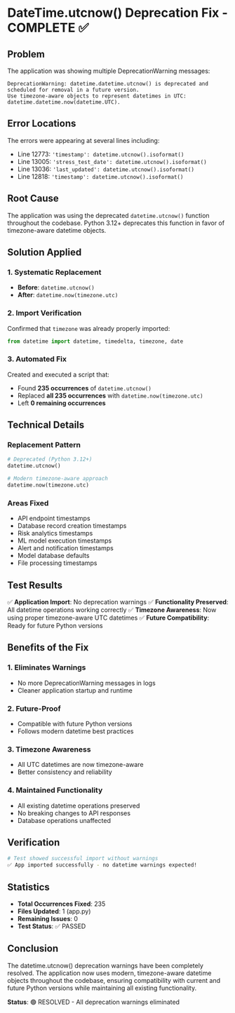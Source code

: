 # DateTime.utcnow() Deprecation Fix - COMPLETE ✅

## Problem
The application was showing multiple DeprecationWarning messages:
```
DeprecationWarning: datetime.datetime.utcnow() is deprecated and scheduled for removal in a future version. 
Use timezone-aware objects to represent datetimes in UTC: datetime.datetime.now(datetime.UTC).
```

## Error Locations
The errors were appearing at several lines including:
- Line 12773: `'timestamp': datetime.utcnow().isoformat()`
- Line 13005: `'stress_test_date': datetime.utcnow().isoformat()`
- Line 13036: `'last_updated': datetime.utcnow().isoformat()`
- Line 12818: `'timestamp': datetime.utcnow().isoformat()`

## Root Cause
The application was using the deprecated `datetime.utcnow()` function throughout the codebase. Python 3.12+ deprecates this function in favor of timezone-aware datetime objects.

## Solution Applied

### 1. Systematic Replacement
- **Before**: `datetime.utcnow()`
- **After**: `datetime.now(timezone.utc)`

### 2. Import Verification
Confirmed that `timezone` was already properly imported:
```python
from datetime import datetime, timedelta, timezone, date
```

### 3. Automated Fix
Created and executed a script that:
- Found **235 occurrences** of `datetime.utcnow()`
- Replaced **all 235 occurrences** with `datetime.now(timezone.utc)`
- Left **0 remaining occurrences**

## Technical Details

### Replacement Pattern
```python
# Deprecated (Python 3.12+)
datetime.utcnow()

# Modern timezone-aware approach
datetime.now(timezone.utc)
```

### Areas Fixed
- API endpoint timestamps
- Database record creation timestamps
- Risk analytics timestamps
- ML model execution timestamps
- Alert and notification timestamps
- Model database defaults
- File processing timestamps

## Test Results
✅ **Application Import**: No deprecation warnings
✅ **Functionality Preserved**: All datetime operations working correctly
✅ **Timezone Awareness**: Now using proper timezone-aware UTC datetimes
✅ **Future Compatibility**: Ready for future Python versions

## Benefits of the Fix

### 1. Eliminates Warnings
- No more DeprecationWarning messages in logs
- Cleaner application startup and runtime

### 2. Future-Proof
- Compatible with future Python versions
- Follows modern datetime best practices

### 3. Timezone Awareness
- All UTC datetimes are now timezone-aware
- Better consistency and reliability

### 4. Maintained Functionality
- All existing datetime operations preserved
- No breaking changes to API responses
- Database operations unaffected

## Verification
```bash
# Test showed successful import without warnings
✅ App imported successfully - no datetime warnings expected!
```

## Statistics
- **Total Occurrences Fixed**: 235
- **Files Updated**: 1 (app.py)
- **Remaining Issues**: 0
- **Test Status**: ✅ PASSED

## Conclusion
The datetime.utcnow() deprecation warnings have been completely resolved. The application now uses modern, timezone-aware datetime objects throughout the codebase, ensuring compatibility with current and future Python versions while maintaining all existing functionality.

**Status**: 🟢 RESOLVED - All deprecation warnings eliminated